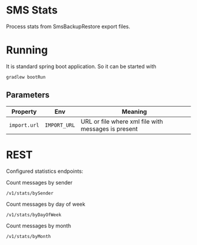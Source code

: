 SMS Stats
=========

Process stats from SmsBackupRestore export files.

# Running

It is standard spring boot application. So it can be started with
```
gradlew bootRun
```

## Parameters
| Property | Env | Meaning | 
| --- | --- | --- |
| `import.url` | `IMPORT_URL` | URL or file where xml file with messages is present |

# REST

Configured statistics endpoints:

Count messages by sender
```
/v1/stats/bySender
```

Count messages by day of week
```
/v1/stats/byDayOfWeek
```

Count messages by month
```
/v1/stats/byMonth
```
